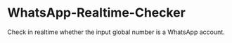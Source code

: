 # WhatsApp-Realtime-Checker
Check in realtime whether the input global number is a WhatsApp account.
